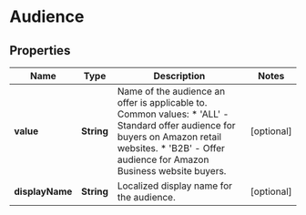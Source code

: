 
# Audience

## Properties
Name | Type | Description | Notes
------------ | ------------- | ------------- | -------------
**value** | **String** | Name of the audience an offer is applicable to.   Common values:   * &#39;ALL&#39; - Standard offer audience for buyers on Amazon retail websites.   * &#39;B2B&#39; - Offer audience for Amazon Business website buyers. |  [optional]
**displayName** | **String** | Localized display name for the audience. |  [optional]



